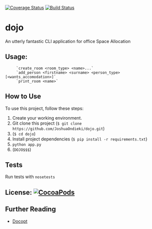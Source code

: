 [![Coverage Status](https://coveralls.io/repos/github/JoshuaOndieki/dojo/badge.svg?branch=master)](https://coveralls.io/github/JoshuaOndieki/dojo?branch=master)
[![Build Status](https://travis-ci.org/JoshuaOndieki/dojo.svg?branch=master)](https://travis-ci.org/JoshuaOndieki/dojo)
# dojo
An utterly fantastic CLI application for office Space Allocation


## Usage:
         `create_room <room_type> <name>...`
         `add_person <firstname> <surname> <person_type> [<wants_accomodation>]`
         `print_room <name>`

## How to Use

To use this project, follow these steps:

1. Create your working environment.
2. Git clone this project (`$ git clone https://github.com/JoshuaOndieki/dojo.git`)
3. (`$ cd dojo`)
4. Install project dependencies (`$ pip install -r requirements.txt`)
5. `python app.py`
6. (`DOJO$$$`)

## Tests
Run tests with `nosetests`

## License: [![CocoaPods](https://img.shields.io/cocoapods/l/AFNetworking.svg?style=plastic)]()

## Further Reading

- [Docopt](https://github.com/docopt/docopt)
